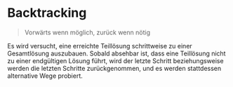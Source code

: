 # Backtracking

> Vorwärts wenn möglich, zurück wenn nötig

Es wird versucht, eine erreichte Teillösung schrittweise zu einer Gesamtlösung auszubauen.
Sobald absehbar ist, dass eine Teillösung nicht zu einer endgültigen Lösung führt, wird der letzte Schritt beziehungsweise werden die letzten Schritte zurückgenommen, und es werden stattdessen alternative Wege probiert.
